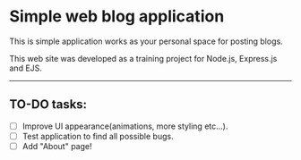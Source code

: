 # Simple web blog application

This is simple application works as your personal space for posting blogs.

This web site was developed as a training project for Node.js, Express.js and EJS.

___

## TO-DO tasks:
- [ ] Improve UI appearance(animations, more styling etc...).
- [ ] Test application to find all possible bugs.
- [ ] Add "About" page!